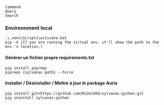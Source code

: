 ```
Command
Query
Search
```


### Environnment local
```
.\.venv\Scripts\activate.bat
pip -V (If you are running the virtual env. it'll show the path to the env.'s location.)
```

#### Générer un fichier propre requirements.txt
```
pip install pipreqs
pipreqs {sylvanas path} --force
```

#### Installer / Désinstaller / Mettre à jour le package Auria
```
pip install git+https://github.com/Nidal404/sylvanas-python.git
pip uninstall sylvanas-python
```